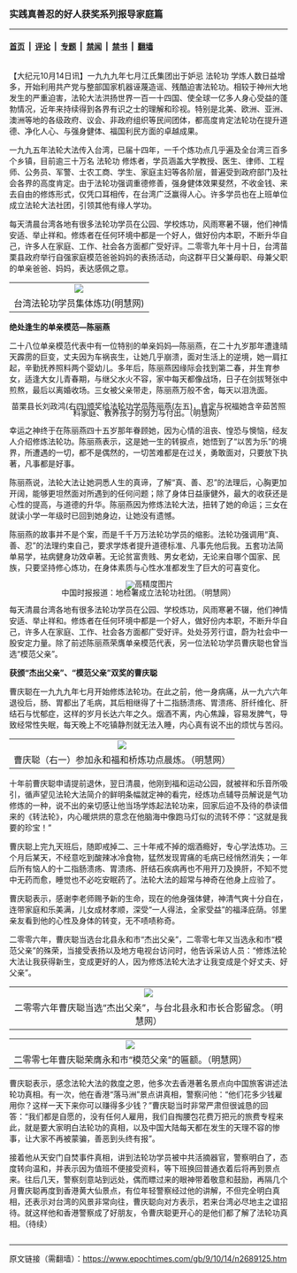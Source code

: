 ### 实践真善忍的好人获奖系列报导家庭篇

---

#### [首页](../../../..?n2689125) &nbsp;|&nbsp; [评论](../../../../../epoch-comment?n2689125) &nbsp;|&nbsp; [专题](../../../../../epoch-special?n2689125) &nbsp;|&nbsp; [禁闻](../../../../../epoch-news?n2689125) &nbsp;|&nbsp; [禁书](../../../../../books?n2689125) &nbsp;|&nbsp; [翻墙](https://github.com/gfw-breaker/nogfw/blob/master/README.md?n2689125)


<div class="column" id="artbody" itemprop="articleBody">
 <!-- article content begin -->
 <p>
  【大纪元10月14日讯】一九九九年七月江氏集团出于妒忌
  <ok href="https://www.epochtimes.com/gb/tag/%E6%B3%95%E8%BD%AE%E5%8A%9F.html">
   法轮功
  </ok>
  学炼人数日益增多，开始利用共产党与整部国家机器诬蔑造谣、残酷迫害法轮功。相较于神州大地发生的严重迫害，法轮大法洪扬世界一百一十四国、使全球一亿多人身心受益的蓬勃情况，近年来持续得到各界有识之士的理解和珍视。特别是北美、欧洲、亚洲、澳洲等地的各级政府、议会、非政府组织等民间团体，都高度肯定法轮功在提升道德、净化人心、与强身健体、福国利民方面的卓越成果。
 </p>
 <p>
  一九九五年法轮大法传入台湾，已届十四年，一千个炼功点几乎遍及全台湾三百多个乡镇，目前逾三十万名
  <ok href="https://www.epochtimes.com/gb/tag/%E6%B3%95%E8%BD%AE%E5%8A%9F.html">
   法轮功
  </ok>
  修炼者，学员涵盖大学教授、医生、律师、工程师、公务员、军警、士农工商、学生、家庭主妇等各阶层，普遍受到政府部门及社会各界的高度肯定。由于法轮功强调重德修善，强身健体效果斐然，不收金钱、来去自由的修炼形式，仅凭口耳相传，在台湾广泛赢得人心。许多学员也在上班单位成立法轮大法社团，引领其他有缘人学功。
 </p>
 <p>
  每天清晨台湾各地有很多法轮功学员在公园、学校炼功，风雨寒暑不辍，他们神情安适、举止祥和。修炼者在任何环境中都是一个好人，做好份内本职，不断升华自己，许多人在家庭、工作、社会各方面都广受好评。二零零九年十月十日，台湾苗栗县政府举行自强家庭模范爸爸妈妈的表扬活动，向这群平日父兼母职、母兼父职的单亲爸爸、妈妈，表达感佩之意。
 </p>
 <p>
  <center>
  </center>
 </p>
 <table border="0" cellpadding="3" cellspacing="3">
  <tr>
   <td align="center">
    <ok href="http://big5.minghui.org/mh/article_images/2004-10-24-tw-liangong-1.jpg">
     <img src="http://big5.minghui.org/mh/article_images/2004-10-24-tw-liangong-1--ss.jpg"/>
    </ok>
   </td>
  </tr>
  <tr>
   <td align="center">
    <span class="bn12">
     台湾法轮功学员集体炼功(明慧网)
    </span>
   </td>
  </tr>
 </table>
 <p>
 </p>
 <p>
  <b>
   绝处逢生的单亲模范—陈丽燕
  </b>
 </p>
 <p>
  二十八位单亲模范代表中有一位特别的单亲妈妈—陈丽燕，在二十九岁那年遭逢晴天霹雳的巨变，丈夫因为车祸丧生，让她几乎崩溃，面对生活上的逆境，她一肩扛起，辛勤抚养照料两个婴幼儿。多年后，陈丽燕因缘际会找到第二春，并生育参女，适逢大女儿青春期，与继父水火不容，家中每天都像战场，日子在剑拔弩张中煎熬，最后以离婚收场。三女被父亲带走，陈丽燕万般不舍，每天以泪洗面。
 </p>
 <p>
  <!--image v 1.0-->
 </p>
 <div style="line-height: 90%; text-align: center;">
  <ok href=" https://i.epochtimes.com/assets/uploads/2009/10/910141048251528.jpg" rel="noreferrer noopener" target="_blank">
   <img alt="" class="size-medium wp-image-7590838" src="https://i.epochtimes.com/assets/uploads/2009/10/910141048251528.jpg" title=""/>
  </ok>
  <br/>
  <span class="bn12">
   苗栗县长刘政鸿(右四)颁奖给法轮功学员陈丽燕(左五)，肯定与祝福她含辛茹苦照料家庭、教养孩子的努力与付出。（明慧网）
  </span>
 </div>
 <p>
  <!-- -->
 </p>
 <p>
  幸运之神终于在陈丽燕四十五岁那年眷顾她，因为心情的沮丧、惶恐与懊恼，经友人介绍修炼法轮功。陈丽燕表示，这是她一生的转捩点，她悟到了“以苦为乐”的境界，所遭遇的一切，都不是偶然的，一切苦难都是在过关，勇敢面对，只要放下执著，凡事都是好事。
 </p>
 <p>
  陈丽燕说，法轮大法让她洞悉人生的真谛，了解“真、善、忍”的法理后，心胸更加开阔，能够更坦然面对所遇到的任何问题；除了身体日益康健外，最大的收获还是心性的提高，与道德的升华。陈丽燕因为修炼法轮大法，扭转了她的命运；三女在就读小学一年级时已回到她身边，让她没有遗憾。
 </p>
 <p>
  陈丽燕的故事并不是个案，而是千千万万法轮功学员的缩影。法轮功强调用“真、善、忍”的法理约束自己，要求学炼者提升道德标准、凡事先他后我。五套功法简单易学，袪病健身功效卓著。无论贫富贵贱、男女老幼，无论来自哪个国家、民族，只要坚持修心炼功，在身体素质与心性水准都发生了巨大的可喜变化。
 </p>
 <p>
  <!--image v 1.0-->
 </p>
 <div style="line-height: 90%; text-align: center;">
  <ok href=" https://i.epochtimes.com/assets/uploads/2009/10/910141048261528-450x344.jpg" rel="noreferrer noopener" target="_blank">
   <img alt="" class="size-medium wp-image-7590839" src="https://i.epochtimes.com/assets/uploads/2009/10/910141048261528-450x344.jpg" title=""/>
  </ok>
  <img alt="高精度图片" border="0" src="//www.epochtimes.com/images/highRes.jpg">
   <br/>
   <span class="bn12">
    中国时报报道：地检署成立法轮功社团。（明慧网）
   </span>
  </img>
 </div>
 <p>
  <!-- -->
 </p>
 <p>
  每天清晨台湾各地有很多法轮功学员在公园、学校炼功，风雨寒暑不辍，他们神情安适、举止祥和。修炼者在任何环境中都是一个好人，做好份内本职，不断升华自己，许多人在家庭、工作、社会各方面都广受好评。处处芬芳行谊，蔚为社会中一股安定力量。除了前述陈丽燕荣膺单亲模范代表，另一位法轮功学员曹庆聪也曾当选“模范父亲”。
 </p>
 <p>
  <b>
   获颁“杰出父亲”、“模范父亲”双奖的曹庆聪
  </b>
 </p>
 <p>
  曹庆聪在一九九九年七月开始修炼法轮功。在此之前，他一身病痛，从一九六六年退役后，肠、胃都出了毛病，其后相继得了十二指肠溃疡、胃溃疡、肝纤维化、肝结石与忧郁症，这样的岁月长达六年之久。烟酒不离，内心焦躁，容易发脾气，导致经常性失眠，每天晚上不吃镇静剂就无法入睡，内心真有说不出的烦忧与苦闷。
 </p>
 <p>
  <center>
  </center>
 </p>
 <table border="0" cellpadding="3" cellspacing="3">
  <tr>
   <td align="center">
    <ok href="http://big5.minghui.org/mh/article_images/2008-1-20-tw-story-01.jpg">
     <img src="http://big5.minghui.org/mh/article_images/2008-1-20-tw-story-01--ss.jpg"/>
    </ok>
   </td>
  </tr>
  <tr>
   <td align="center">
    <span class="bn12">
     曹庆聪（右一）参加永和福和桥炼功点晨炼。（明慧网）
    </span>
   </td>
  </tr>
 </table>
 <p>
 </p>
 <p>
  十年前曹庆聪申请提前退休，翌日清晨，他刚到福和运动公园，就被祥和乐音所吸引，循声望见法轮大法简介的鲜明条幅就定神的看完，经炼功点辅导员解说是气功修炼的一种，说不出的亲切感让他当场学炼起法轮功来，回家后迫不及待的恭读借来的《转法轮》，内心暖烘烘的意念在他脑海中像跑马灯似的流转不停：“这就是我要的珍宝！”
 </p>
 <p>
  曹庆聪上完九天班后，随即戒掉二、三十年戒不掉的烟酒瘾好，专心学法炼功。三个月后某天，不经意吃到酸辣冰冷食物，猛然发现胃痛的毛病已经悄然消失；一年后所有恼人的十二指肠溃疡、胃溃疡、肝结石疾病再也不用开刀及换肝，不知不觉中无药而愈，睡觉也不必吃安眠药了。法轮大法的超常与神奇在他身上应验了。
 </p>
 <p>
  曹庆聪表示，感谢李老师赐予新的生命，现在的他身强体健，神清气爽十分自在，连带家庭和乐美满，儿女成材孝顺，深受“一人得法，全家受益”的福泽庇荫。邻里亲友看到他的心性及身体的转变，无不啧啧称奇。
 </p>
 <p>
  二零零六年，曹庆聪当选台北县永和市“杰出父亲”，二零零七年又当选永和市“模范父亲”的殊荣，当接受表扬以及地方电视台访问时，他告诉采访人员：“修炼法轮大法让我获得新生，变成更好的人，因为修炼法轮大法才让我变成是个好丈夫、好父亲”。
 </p>
 <p>
  <center>
  </center>
 </p>
 <table border="0" cellpadding="3" cellspacing="3">
  <tr>
   <td align="center">
    <ok href="http://big5.minghui.org/mh/article_images/2008-1-20-tw-story-02.jpg">
     <img src="http://big5.minghui.org/mh/article_images/2008-1-20-tw-story-02--ss.jpg"/>
    </ok>
   </td>
  </tr>
  <tr>
   <td align="center">
    <span class="bn12">
     二零零六年曹庆聪当选“杰出父亲”，与台北县永和市长合影留念。（明慧网）
    </span>
   </td>
  </tr>
 </table>
 <p>
 </p>
 <p>
  <center>
  </center>
 </p>
 <table border="0" cellpadding="3" cellspacing="3">
  <tr>
   <td align="center">
    <ok href="http://big5.minghui.org/mh/article_images/2008-1-20-tw-story-04.jpg">
     <img src="http://big5.minghui.org/mh/article_images/2008-1-20-tw-story-04--ss.jpg"/>
    </ok>
   </td>
  </tr>
  <tr>
   <td align="center">
    <span class="bn12">
     二零零七年曹庆聪荣膺永和市“模范父亲”的匾额。（明慧网）
    </span>
   </td>
  </tr>
 </table>
 <p>
 </p>
 <p>
  曹庆聪表示，感念法轮大法的救度之恩，他多次去香港著名景点向中国旅客讲述法轮功真相。有一次，他在香港“落马洲”景点讲真相，警察问他：“他们花多少钱雇用你？这样一天下来你可以赚得多少钱？”曹庆聪当时非常严肃但很诚恳的回答：“我们都是自愿的，没有任何人雇用，我们自掏腰包花费万把元的旅费专程来此，就是要大家明白法轮功的真相，以及中国大陆每天都在发生的天理不容的惨事，让大家不再被蒙骗，善恶到头终有报”。
 </p>
 <p>
  接着他从天安门自焚事件真相，讲到法轮功学员被中共活摘器官，警察明白了，态度转向温和，并表示因为值班不便接受资料，等下班换回普通衣着后将再到景点来。往后几天，警察刻意站到远处，偶而瞟过来的眼神带着敬意和鼓励，再隔几个月曹庆聪再度到香港黄大仙景点，有位年轻警察经过他的讲解，不但完全明白真相，还表示对台湾的风景非常向往，曹庆聪向对方表示，若来台湾必尽地主之谊招待。就这样他和香港警察成了好朋友，令曹庆聪更开心的是他们都了解了法轮功真相。（待续）
  <font color="#ffffff">
   (http://www.dajiyuan.com)
  </font>
 </p>
 <!-- article content end -->
</div>


---

原文链接（需翻墙）：https://www.epochtimes.com/gb/9/10/14/n2689125.htm